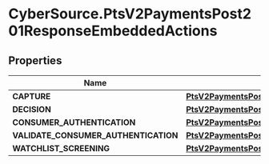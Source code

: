 # CyberSource.PtsV2PaymentsPost201ResponseEmbeddedActions

## Properties
Name | Type | Description | Notes
------------ | ------------- | ------------- | -------------
**CAPTURE** | [**PtsV2PaymentsPost201ResponseEmbeddedActionsCAPTURE**](PtsV2PaymentsPost201ResponseEmbeddedActionsCAPTURE.md) |  | [optional] 
**DECISION** | [**PtsV2PaymentsPost201ResponseEmbeddedActionsDECISION**](PtsV2PaymentsPost201ResponseEmbeddedActionsDECISION.md) |  | [optional] 
**CONSUMER_AUTHENTICATION** | [**PtsV2PaymentsPost201ResponseEmbeddedActionsCONSUMERAUTHENTICATION**](PtsV2PaymentsPost201ResponseEmbeddedActionsCONSUMERAUTHENTICATION.md) |  | [optional] 
**VALIDATE_CONSUMER_AUTHENTICATION** | [**PtsV2PaymentsPost201ResponseEmbeddedActionsCONSUMERAUTHENTICATION**](PtsV2PaymentsPost201ResponseEmbeddedActionsCONSUMERAUTHENTICATION.md) |  | [optional] 
**WATCHLIST_SCREENING** | [**PtsV2PaymentsPost201ResponseEmbeddedActionsWATCHLISTSCREENING**](PtsV2PaymentsPost201ResponseEmbeddedActionsWATCHLISTSCREENING.md) |  | [optional] 


